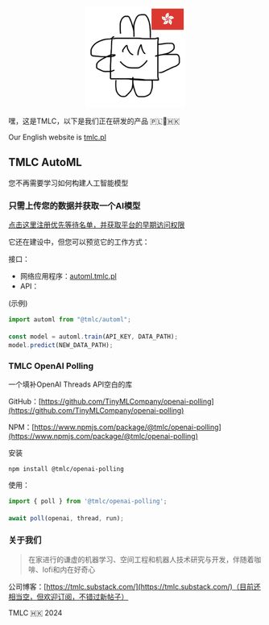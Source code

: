 <p align="center"><img width="200" src="tmlc.jpg" alt="Tiny Machine Learning Company"></p>

嘿，这是TMLC，以下是我们正在研发的产品 🇵🇱🤝🇭🇰

Our English website is [tmlc.pl](https://tmlc.pl)

## TMLC AutoML

您不再需要学习如何构建人工智能模型

### 只需上传您的数据并获取一个AI模型

[点击这里注册优先等待名单，并获取平台的早期访问权限](https://mailchi.mp/1f414e9e32d1/t06qvxkc5z)

它还在建设中，但您可以预览它的工作方式：

接口：
- 网络应用程序：[automl.tmlc.pl](https://automl.tmlc.pl)
- API：

(示例)
```ts
import automl from "@tmlc/automl";

const model = automl.train(API_KEY, DATA_PATH);
model.predict(NEW_DATA_PATH);
```

### TMLC OpenAI Polling

一个填补OpenAI Threads API空白的库

GitHub：[https://github.com/TinyMLCompany/openai-polling](https://github.com/TinyMLCompany/openai-polling)

NPM：[https://www.npmjs.com/package/@tmlc/openai-polling](https://www.npmjs.com/package/@tmlc/openai-polling)

安装
```
npm install @tmlc/openai-polling
```

使用：
```ts
import { poll } from '@tmlc/openai-polling';

await poll(openai, thread, run);
```

### 关于我们

> 在家进行的谦虚的机器学习、空间工程和机器人技术研究与开发，伴随着咖啡、lofi和内在好奇心

公司博客：[https://tmlc.substack.com/](https://tmlc.substack.com/)（目前还相当空，但欢迎订阅，不错过新帖子）

TMLC 🇭🇰 2024
